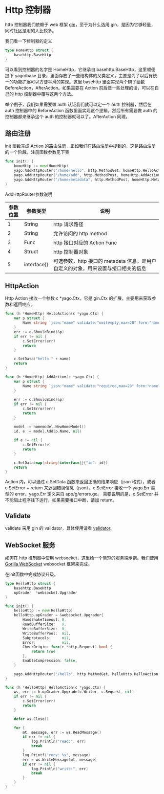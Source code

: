 # Http 控制器

http 控制器我们依赖于 web 框架 [gin](https://github.com/gin-gonic/gin)，至于为什么选用 gin，是因为它够轻量，同时社区是用的人比较多。

我们看一下控制器的定义

```go
type HomeHttp struct {
	basehttp.BaseHttp
}
```

可以看到控制器的名字是 HomeHttp，它继承自 basehttp.BaseHttp，这里顺便提下 yago/base 目录，里面存放了一些结构体的父类定义，主要是为了以后有统一的功能扩展可以方便平滑的实现。这里 basehttp 里面实现两个钩子函数 BeforeAction，AfterAction。如果需要在 Action 前后做一些处理的话，可以在自己的 http 控制器中覆写这两个方法。

举个例子，我们如果需要做 auth 认证我们就可以定一个 auth 控制器，然后在 auth 控制器中的 BeforeAction 函数里面实现这个逻辑，然后所有需要做 auth 的控制器都来继承这个 auth 的控制器就可以了。AfterAction 同理。

## 路由注册

init 函数完成 Action 的路由注册，正如我们在[路由注册](/route/route.md)中提到的，这是路由注册的一个阶段。注册函数参数见下表

```go
func init() {
	homeHttp := new(HomeHttp)
	yago.AddHttpRouter("/home/hello", http.MethodGet, homeHttp.HelloAction, homeHttp)
	yago.AddHttpRouter("/home/add", http.MethodPost, homeHttp.AddAction, homeHttp)
	yago.AddHttpRouter("/home/metadata", http.MethodPost, homeHttp.MetadataAction, homeHttp,HttpMetaData{Label:"接口的名称"})
}
```

AddHttpRouter参数说明

| 参数位置 | 参数类型 | 说明 |
| ------- | ------- | ------- |
| 1 | String | http 请求路径 |
| 2 | String | 允许访问的 http method |
| 3 | Func | http 接口对应的 Action Func |
| 4 | Struct | http 控制器对象 |
| 5 | interface{} | 可选参数，http 接口的 metadata 信息，是用户自定义的对象，用来设置与接口相关的信息|

## HttpAction

Http Action 接收一个参数 c *yago.Ctx，它是 gin.Ctx 的扩展，主要用来获取参数和返回响应。

```go
func (h *HomeHttp) HelloAction(c *yago.Ctx) {
    var p struct {
        Name string `json:"name" validate:"omitempty,max=20" form:"name"`
    }
    err := c.ShouldBind(&p)
    if err != nil {
        c.SetError(err)
        return
    }

	c.SetData("hello " + name)
	return
}

func (h *HomeHttp) AddAction(c *yago.Ctx) {
    var p struct {
        Name string `json:"name" validate:"required,max=20" form:"name" label:"姓名"`
    }
    
    err := c.ShouldBind(&p)
    if err != nil {
        c.SetError(err)
        return
    }

	model := homemodel.NewHomeModel()
	id, e := model.Add(p.Name, nil)
    
	if e != nil {
		c.SetError(e)
		return
	}

	c.SetData(map[string]interface{}{"id": id})
	return
}
```

Action 内，可以通过 c.SetData 函数来返回正确的结果响应（json 格式），或者 c.SetError + return 来返回错误信息（json）。c.SetError 接收一个 yago.Err 类型的 error，yago.Err 定义来自 app/g/errors.go。 需要说明的是，c.SetError 并不能阻止程序往下运行，如果需要接口中断，请加 return。

## Validate

validate 采用 gin 的 validator，具体使用请看 [validator](/library/validator.md)。


## WebSocket 服务

如何在 http 控制器中使用 websocket，这里给一个简短的服务端示例。我们使用 [Gorilla WebSocket](https://github.com/gorilla/websocket)  websocket 框架来完成。

在init函数中完成协议升级。

```go
type HelloHttp struct {
	basehttp.BaseHttp
	upGrader  *websocket.Upgrader
}

func init() {
	helloHttp := new(HelloHttp)
	helloHttp.upGrader = &websocket.Upgrader{
		HandshakeTimeout: 0,
		ReadBufferSize:   0,
		WriteBufferSize:  0,
		WriteBufferPool:  nil,
		Subprotocols:     nil,
		Error:            nil,
		CheckOrigin: func(r *http.Request) bool {
			return true
		},
		EnableCompression: false,
	}

	yago.AddHttpRouter("/hello", http.MethodGet, helloHttp.HelloAction, helloHttp)
}

func (h *HelloHttp) HelloAction(c *yago.Ctx) {
	ws, err := h.upGrader.Upgrade(c.Writer, c.Request, nil)
	if err != nil {
		c.SetError(err)
		return
	}

	defer ws.Close()

	for {
		mt, message, err := ws.ReadMessage()
		if err != nil {
			log.Println("read:", err)
			break
		}
		log.Printf("recv: %s", message)
		err = ws.WriteMessage(mt, message)
		if err != nil {
			log.Println("write:", err)
			break
		}
	}
}
```
